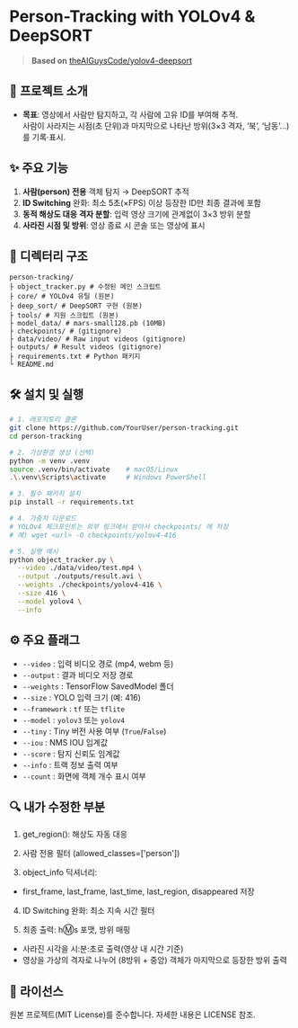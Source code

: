 # Person-Tracking with YOLOv4 & DeepSORT

> **Based on** [theAIGuysCode/yolov4-deepsort](https://github.com/theAIGuysCode/yolov4-deepsort)  
## 🚀 프로젝트 소개

- **목표**: 영상에서 사람만 탐지하고, 각 사람에 고유 ID를 부여해 추적.  
  사람이 사라지는 시점(초 단위)과 마지막으로 나타난 방위(3×3 격자, ‘북’, ‘남동’…)를 기록·표시.

## ✨ 주요 기능

1. **사람(person) 전용** 객체 탐지 → DeepSORT 추적  
2. **ID Switching** 완화: 최소 5초(×FPS) 이상 등장한 ID만 최종 결과에 포함  
3. **동적 해상도 대응 격자 분할**: 입력 영상 크기에 관계없이 3×3 방위 분할  
4. **사라진 시점 및 방위**: 영상 종료 시 콘솔 또는 영상에 표시

## 📂 디렉터리 구조
```text
person-tracking/
├ object_tracker.py # 수정된 메인 스크립트
├ core/ # YOLOv4 유틸 (원본)
├ deep_sort/ # DeepSORT 구현 (원본)
├ tools/ # 지원 스크립트 (원본)
├ model_data/ # mars-small128.pb (10MB)
├ checkpoints/ # (gitignore)
├ data/video/ # Raw input videos (gitignore)
├ outputs/ # Result videos (gitignore)
├ requirements.txt # Python 패키지
└ README.md
```


## 🛠️ 설치 및 실행

```bash
# 1. 레포지토리 클론
git clone https://github.com/YourUser/person-tracking.git
cd person-tracking

# 2. 가상환경 생성 (선택)
python -m venv .venv
source .venv/bin/activate    # macOS/Linux
.\.venv\Scripts\activate     # Windows PowerShell

# 3. 필수 패키지 설치
pip install -r requirements.txt

# 4. 가중치 다운로드
# YOLOv4 체크포인트는 외부 링크에서 받아서 checkpoints/ 에 저장
# 예) wget <url> -O checkpoints/yolov4-416

# 5. 실행 예시
python object_tracker.py \
  --video ./data/video/test.mp4 \
  --output ./outputs/result.avi \
  --weights ./checkpoints/yolov4-416 \
  --size 416 \
  --model yolov4 \
  --info

```
## ⚙️ 주요 플래그

- `--video`     : 입력 비디오 경로 (mp4, webm 등)  
- `--output`    : 결과 비디오 저장 경로  
- `--weights`   : TensorFlow SavedModel 폴더  
- `--size`      : YOLO 입력 크기 (예: 416)  
- `--framework` : `tf` 또는 `tflite`  
- `--model`     : `yolov3` 또는 `yolov4`  
- `--tiny`      : Tiny 버전 사용 여부 (`True`/`False`)  
- `--iou`       : NMS IOU 임계값  
- `--score`     : 탐지 신뢰도 임계값  
- `--info`      : 트랙 정보 출력 여부  
- `--count`     : 화면에 객체 개수 표시 여부  


## 🔍 내가 수정한 부분
1. get_region(): 해상도 자동 대응

2. 사람 전용 필터 (allowed_classes=['person'])

3. object_info 딕셔너리:

- first_frame, last_frame, last_time, last_region, disappeared 저장

4. ID Switching 완화: 최소 지속 시간 필터

5. 최종 출력: h:m:s 포맷, 방위 매핑
- 사라진 시각을 시:분:초로 출력(영상 내 시간 기준)
- 영상을 가상의 격자로 나누어 (8방위 + 중앙) 객체가 마지막으로 등장한 방위 출력

## 📄 라이선스
원본 프로젝트(MIT License)를 준수합니다.
자세한 내용은 LICENSE 참조.

